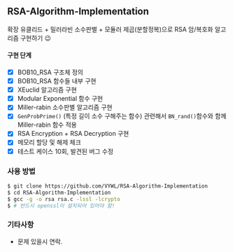 ## RSA-Algorithm-Implementation

확장 유클리드 + 밀러라빈 소수판별 + 모듈러 제곱(분할정복)으로 RSA 암/복호화 알고리즘 구현하기 😉

#### 구현 단계

-   [x] BOB10_RSA 구조체 정의
-   [x] BOB10_RSA 함수들 내부 구현
-   [x] XEuclid 알고리즘 구현
-   [x] Modular Exponential 함수 구현
-   [x] Miller-rabin 소수판별 알고리즘 구현
-   [x] `GenProbPrime()` (특정 길이 소수 구해주는 함수) 관련해서 `BN_rand()`함수와 함께 Miller-rabin 함수 적용
-   [x] RSA Encryption + RSA Decryption 구현
-   [x] 메모리 할당 및 해제 체크
-   [x] 테스트 케이스 10회, 발견된 버그 수정

### 사용 방법

```sh
$ git clone https://github.com/VYWL/RSA-Algorithm-Implementation
$ cd RSA-Algorithm-Implementation
$ gcc -g -o rsa rsa.c -lssl -lcrypto
$ # 반드시 openssl이 설치되어 있어야 함!
```

### 기타사항

-   문제 있을시 연락.
